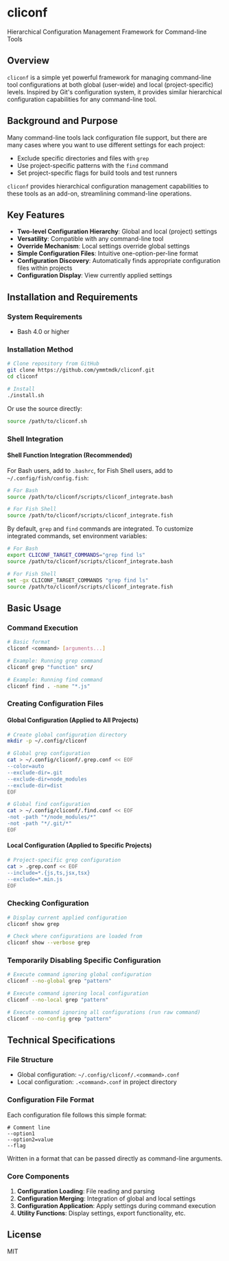 # cliconf

Hierarchical Configuration Management Framework for Command-line Tools

## Overview

`cliconf` is a simple yet powerful framework for managing command-line tool configurations at both global (user-wide) and local (project-specific) levels. Inspired by Git's configuration system, it provides similar hierarchical configuration capabilities for any command-line tool.

## Background and Purpose

Many command-line tools lack configuration file support, but there are many cases where you want to use different settings for each project:

- Exclude specific directories and files with `grep`
- Use project-specific patterns with the `find` command
- Set project-specific flags for build tools and test runners

`cliconf` provides hierarchical configuration management capabilities to these tools as an add-on, streamlining command-line operations.

## Key Features

- **Two-level Configuration Hierarchy**: Global and local (project) settings
- **Versatility**: Compatible with any command-line tool
- **Override Mechanism**: Local settings override global settings
- **Simple Configuration Files**: Intuitive one-option-per-line format
- **Configuration Discovery**: Automatically finds appropriate configuration files within projects
- **Configuration Display**: View currently applied settings

## Installation and Requirements

### System Requirements
- Bash 4.0 or higher

### Installation Method

```bash
# Clone repository from GitHub
git clone https://github.com/ymmtmdk/cliconf.git
cd cliconf

# Install
./install.sh
```

Or use the source directly:

```bash
source /path/to/cliconf.sh
```

### Shell Integration

#### Shell Function Integration (Recommended)

For Bash users, add to `.bashrc`, for Fish Shell users, add to `~/.config/fish/config.fish`:

```bash
# For Bash
source /path/to/cliconf/scripts/cliconf_integrate.bash

# For Fish Shell
source /path/to/cliconf/scripts/cliconf_integrate.fish
```

By default, `grep` and `find` commands are integrated. To customize integrated commands, set environment variables:

```bash
# For Bash
export CLICONF_TARGET_COMMANDS="grep find ls"
source /path/to/cliconf/scripts/cliconf_integrate.bash

# For Fish Shell
set -gx CLICONF_TARGET_COMMANDS "grep find ls"
source /path/to/cliconf/scripts/cliconf_integrate.fish
```

## Basic Usage

### Command Execution

```bash
# Basic format
cliconf <command> [arguments...]

# Example: Running grep command
cliconf grep "function" src/

# Example: Running find command
cliconf find . -name "*.js"
```

### Creating Configuration Files

#### Global Configuration (Applied to All Projects)

```bash
# Create global configuration directory
mkdir -p ~/.config/cliconf

# Global grep configuration
cat > ~/.config/cliconf/.grep.conf << EOF
--color=auto
--exclude-dir=.git
--exclude-dir=node_modules
--exclude-dir=dist
EOF

# Global find configuration
cat > ~/.config/cliconf/.find.conf << EOF
-not -path "*/node_modules/*"
-not -path "*/.git/*"
EOF
```

#### Local Configuration (Applied to Specific Projects)

```bash
# Project-specific grep configuration
cat > .grep.conf << EOF
--include=*.{js,ts,jsx,tsx}
--exclude=*.min.js
EOF
```

### Checking Configuration

```bash
# Display current applied configuration
cliconf show grep

# Check where configurations are loaded from
cliconf show --verbose grep
```

### Temporarily Disabling Specific Configuration

```bash
# Execute command ignoring global configuration
cliconf --no-global grep "pattern"

# Execute command ignoring local configuration
cliconf --no-local grep "pattern"

# Execute command ignoring all configurations (run raw command)
cliconf --no-config grep "pattern"
```

## Technical Specifications

### File Structure

- Global configuration: `~/.config/cliconf/.<command>.conf`
- Local configuration: `.<command>.conf` in project directory

### Configuration File Format

Each configuration file follows this simple format:

```
# Comment line
--option1
--option2=value
--flag
```

Written in a format that can be passed directly as command-line arguments.

### Core Components

1. **Configuration Loading**: File reading and parsing
2. **Configuration Merging**: Integration of global and local settings
3. **Configuration Application**: Apply settings during command execution
4. **Utility Functions**: Display settings, export functionality, etc.

## License

MIT